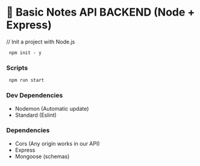 # 🚀 Basic Notes API BACKEND (Node + Express)

// Init a project with Node.js
```shell
 npm init - y
```

### Scripts
```shell
 npm run start
```

### Dev Dependencies
* Nodemon (Automatic update)
* Standard (Eslint)

### Dependencies
* Cors (Any origin works in our API)
* Express
* Mongoose (schemas)

